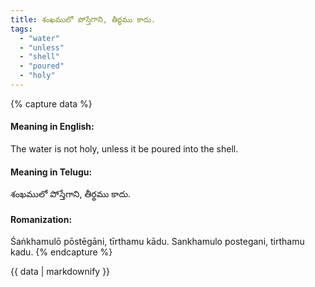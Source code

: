 ```yaml
---
title: శంఖములో పోస్తేగాని, తీర్థము కాదు.
tags:
  - "water"
  - "unless"
  - "shell"
  - "poured"
  - "holy"
---
```


{% capture data %}
#### Meaning in English:
The water is not holy, unless it be poured into the shell.

#### Meaning in Telugu:
శంఖములో పోస్తేగాని, తీర్థము కాదు.

#### Romanization:
Śaṅkhamulō pōstēgāni, tīrthamu kādu.
Sankhamulo postegani, tirthamu kadu.
{% endcapture %}

{{ data | markdownify }}

